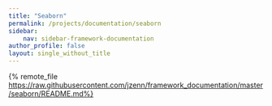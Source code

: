 ```yaml
---
title: "Seaborn"
permalink: /projects/documentation/seaborn
sidebar: 
    nav: sidebar-framework-documentation
author_profile: false
layout: single_without_title
---
```


{% remote_file https://raw.githubusercontent.com/jzenn/framework_documentation/master/seaborn/README.md%}